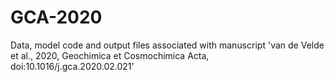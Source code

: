# GCA-2020
Data, model code and output files associated with manuscript 'van de Velde et al., 2020, Geochimica et Cosmochimica Acta, doi:10.1016/j.gca.2020.02.021'

